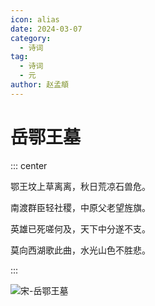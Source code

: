 ```yaml
---
icon: alias
date: 2024-03-07
category:
  - 诗词
tag:
  - 诗词
  - 元
author: 赵孟頫
---
```


# 岳鄂王墓

<!-- more -->


::: center

鄂王坟上草离离，秋日荒凉石兽危。

南渡群臣轻社稷，中原父老望旌旗。

英雄已死嗟何及，天下中分遂不支。

莫向西湖歌此曲，水光山色不胜悲。

:::

![宋-岳鄂王墓](http://cdnblog.laikesxw.top/%E5%AE%8B%E5%B2%B3%E9%84%82%E5%BF%A0%E6%AD%A6%E7%8E%8B%E9%A3%9E%E5%A2%93.jpeg)